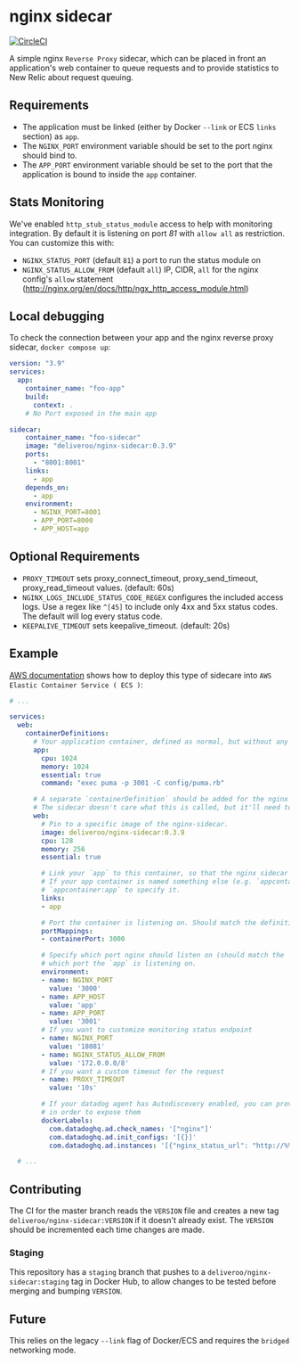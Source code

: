 # nginx sidecar

[![CircleCI](https://dl.circleci.com/status-badge/img/gh/deliveroo/nginx-sidecar/tree/master.svg?style=shield&circle-token=01448f7fc138e431d175c0958cbb5f9f90c8872e)](https://dl.circleci.com/status-badge/redirect/gh/deliveroo/nginx-sidecar/tree/master)

A simple nginx `Reverse Proxy` sidecar, which can be placed in front an application's web container to queue requests and to provide statistics to New Relic about request queuing.

## Requirements

- The application must be linked (either by Docker `--link` or ECS `links` section) as `app`.
- The `NGINX_PORT` environment variable should be set to the port nginx should bind to.
- The `APP_PORT` environment variable should be set to the port that the application is bound to inside the `app` container.

## Stats Monitoring

We've enabled `http_stub_status_module` access to help with monitoring integration. By default it is listening on port _81_ with `allow all` as restriction. You can customize this with:

- `NGINX_STATUS_PORT` (default `81`) a port to run the status module on
- `NGINX_STATUS_ALLOW_FROM` (default `all`) IP, CIDR, `all` for the nginx config's `allow` statement (<http://nginx.org/en/docs/http/ngx_http_access_module.html>)

## Local debugging

To check the connection between your app and the nginx reverse proxy sidecar, `docker compose up`:

```yaml
version: "3.9"
services:
  app:
    container_name: "foo-app"
    build:
      context: .
    # No Port exposed in the main app

sidecar:
    container_name: "foo-sidecar"
    image: "deliveroo/nginx-sidecar:0.3.9"
    ports:
      - "8001:8001"
    links:
      - app
    depends_on:
      - app
    environment:
      - NGINX_PORT=8001
      - APP_PORT=8000
      - APP_HOST=app
```

## Optional Requirements

- `PROXY_TIMEOUT` sets proxy_connect_timeout, proxy_send_timeout, proxy_read_timeout values. (default: 60s)
- `NGINX_LOGS_INCLUDE_STATUS_CODE_REGEX` configures the included access logs.  Use a regex like `^[45]` to include only 4xx and 5xx status codes. The default will log every status code.
- `KEEPALIVE_TIMEOUT` sets keepalive_timeout. (default: 20s)

## Example

[AWS documentation](https://aws.amazon.com/blogs/compute/nginx-reverse-proxy-sidecar-container-on-amazon-ecs/) shows how to deploy this type of sidecare into `AWS Elastic Container Service ( ECS )`:

```yaml
# ...

services:
  web:
    containerDefinitions:
      # Your application container, defined as normal, but without any `portMappings` section:
      app:
        cpu: 1024
        memory: 1024
        essential: true
        command: "exec puma -p 3001 -C config/puma.rb"

      # A separate `containerDefinition` should be added for the nginx sidecar.
      # The sidecar doesn't care what this is called, but it'll need to match the `process_name` in your app's Terraform, as this is where Hopper expects to find the bound port.
      web:
        # Pin to a specific image of the nginx-sidecar.
        image: deliveroo/nginx-sidecar:0.3.9
        cpu: 128
        memory: 256
        essential: true

        # Link your `app` to this container, so that the nginx sidecar can forward requests.
        # If your app container is named something else (e.g. `appcontainer`), you can use
        # `appcontainer:app` to specify it.
        links:
        - app

        # Port the container is listening on. Should match the definition of the service in Terraform.
        portMappings:
        - containerPort: 3000

        # Specify which port nginx should listen on (should match the `portMappings` above), and
        # which port the `app` is listening on.
        environment:
        - name: NGINX_PORT
          value: '3000'
        - name: APP_HOST
          value: 'app'
        - name: APP_PORT
          value: '3001'
        # If you want to customize monitoring status endpoint
        - name: NGINX_PORT
          value: '18081'
        - name: NGINX_STATUS_ALLOW_FROM
          value: '172.0.0.0/8'
        # If you want a custom timeout for the request
        - name: PROXY_TIMEOUT
          value: '10s'

        # If your datadog agent has Autodiscovery enabled, you can provide additional docker labels
        # in order to expose them
        dockerLabels:
          com.datadoghq.ad.check_names: '["nginx"]'
          com.datadoghq.ad.init_configs: '[{}]'
          com.datadoghq.ad.instances: '[{"nginx_status_url": "http://%%host%%:81/nginx_status/"}]'

  # ...
```

## Contributing

The CI for the master branch reads the `VERSION` file and creates a new tag `deliveroo/nginx-sidecar:VERSION` if it doesn't already exist. The `VERSION` should be incremented each time changes are made.

### Staging

This repository has a `staging` branch that pushes to a `deliveroo/nginx-sidecar:staging` tag in Docker Hub, to allow changes to be tested before merging and bumping `VERSION`.

## Future

This relies on the legacy `--link` flag of Docker/ECS and requires the `bridged` networking mode.
